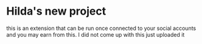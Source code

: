 # Hilda's new project
this is an extension that can be run once connected to your social accounts and you may earn from this. I did not come up with this just uploaded it

